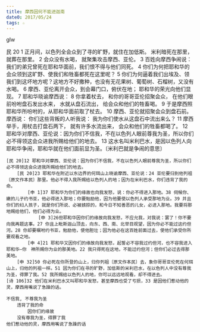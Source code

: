 ```yaml
---
title: 摩西因何不能进迦南
date0: 2017/05/24
tags: ☆
---
```


glw


民 20
1 正月间，以色列全会众到了寻的旷野，就住在加低斯。
    米利暗死在那里，就葬在那里。
        2 会众没有水喝，
          就聚集攻击摩西、亚伦。
            3 百姓向摩西争闹说：我们的弟兄曾死在耶和华面前，我们恨不得与他们同死。
              4 你们为何把耶和华的会众领到这旷野、使我们和牲畜都死在这里呢？
            5 你们为何逼着我们出埃及、领我们到这坏地方呢？这地方不好撒种，也没有无花果树、葡萄树、石榴树，又没有水喝。
          6 摩西、亚伦离开会众，到会幕门口，俯伏在地；
        耶和华的荣光向他们显现。
            7 耶和华晓谕摩西说：
              8 你拿着杖去，
                和你的哥哥亚伦招聚会众，
                  在他们眼前吩咐盘石发出水来，
                水就从盘石流出，
              给会众和他们的牲畜喝。
            9 于是摩西照耶和华所吩咐的，从耶和华面前取了杖去。
        10 摩西、亚伦就招聚会众到盘石前。
          摩西说：
            你们这些背叛的人听我说：
              我为你们使水从这盘石中流出来么？
            11 摩西举手，用杖击打盘石两下，
          就有许多水流出来，
        会众和他们的牲畜都喝了。
    12 耶和华对摩西、亚伦说：因为你们不信我，不在以色列人眼前尊我为圣，所以你们必不得领这会众进我所赐给他们的地去。
13 这水名叫米利巴水，是因以色列人向耶和华争闹，耶和华就在他们面前显为圣。〔米利巴就是争闹的意思〕


    [民 20]12 耶和华对摩西、亚伦说：因为你们不信我，不在以色列人眼前尊我为圣，所以你们必不得领这会众进我所赐给他们的地去。
        [民 20]23 耶和华在附近以东边界的何珥山上晓谕摩西、亚伦说：24 亚伦要归到他列祖〔原文作本民〕那里。他必不得入我所赐给以色列人的地；因为在米利巴水，你们违背了我的命。
            [申 1]37 耶和华为你们的缘故也向我发怒，说：你必不得进入那地。38 伺候你、嫩的儿子约书亚，他必得进入那地；你要勉励他，因为他要使以色列人承受那地为业。39 并且你们的妇人孩子，就是你们所说、必被掳掠的，和今日不知善恶的儿女，必进入那地。我要将那地赐给他们，他们必得为业。
                [申 3]26但耶和华因你们的缘故向我发怒，不应允我，对我说：罢了！你不要向我再题这事。27 你且上毗斯迦山顶去，向东、西、南、北举目观望，因为你必不能过这约但河。28 你却要嘱咐约书亚，勉励他，使他胆壮；因为他必在这百姓前面过去，使他们承受你所要观看之地。
            [申 4]21 耶和华又因你们的缘故向我发怒，起誓必不容我过约但河，也不容我进入耶和华―你　神所赐你为业的那美地。22 我只得死在这地，不能过约但河；但你们必过去得那美地。
        [申 32]50 你必死在你所登的山上，归你列祖〔原文作本民〕去，象你哥哥亚伦死在何珥山上，归他的列祖一样。51 因为你们在寻的旷野，加低斯的米利巴水，在以色列人中没有尊我为圣，得罪了我。52 我所赐给以色列人的地，你可以远远地观看，却不得进去。
    [诗 106]32 他们在米利巴水又叫耶和华发怒，甚至摩西也受了亏损，33 是因他们惹动他的灵，摩西用嘴说了急躁的话。

    不信我, 不尊我为圣
        违背了我的命
            因你们的缘故
        没有尊我为圣，得罪了我
    他们惹动他的灵，摩西用嘴说了急躁的话
